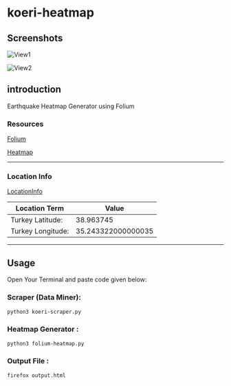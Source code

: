 # koeri-heatmap

## Screenshots

![View1]("img/1.png")

![View2]("img/2.png")


## introduction

Earthquake Heatmap Generator using Folium

### Resources 

[Folium](https://python-visualization.github.io/folium/index.html)

[Heatmap](https://python-visualization.github.io/folium/plugins.html?highlight=heatmap#folium.plugins.HeatMap)

---------------------------------------

### Location Info 

[LocationInfo](https://www.distancesto.com/coordinates/tr/turkey-latitude-longitude/history/3603.html)

| Location Term | Value |
|--------------| ------| 
Turkey Latitude:  |	38.963745
Turkey Longitude: |	35.243322000000035

---------------------------------------

## Usage 

Open Your Terminal and paste code given below:


### Scraper (Data Miner):

```bash
python3 koeri-scraper.py
```
### Heatmap Generator : 

```bash 
python3 folium-heatmap.py
```

### Output File : 

```bash 
firefox output.html
```